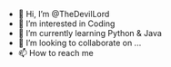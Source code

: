 - 👋 Hi, I’m @TheDevilLord
- 👀 I’m interested in Coding 
- 🌱 I’m currently learning Python & Java
- 💞️ I’m looking to collaborate on ...
- 📫 How to reach me 

<!---
TheDevilLord/TheDevilLord is a ✨ special ✨ repository because its `README.md` (this file) appears on your GitHub profile.
You can click the Preview link to take a look at your changes.
--->
